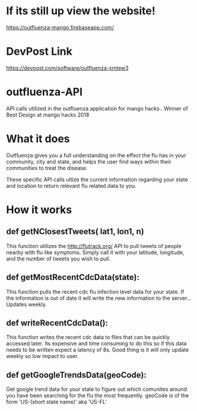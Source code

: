 # If its still up view the website!
https://outfluenza-mango.firebaseapp.com/

# DevPost Link
https://devpost.com/software/outfluenza-xmtew3

# outfluenza-API
API calls utilized in the outfluenza application for mango hacks.. Winner of Best Design at mango hacks 2018


# What it does
Outfluenza gives you a full understanding on the effect the flu has in your community, city and state, and helps the user find ways within their communities to treat the disease.

These specific API calls utlize the current information regarding your state and location to return relevant flu related data to you.

# How it works

## def getNClosestTweets( lat1, lon1, n)

This function utilizes the http://flutrack.org/ API to pull tweets of people nearby with flu like symptoms. Simply call it with your latitude, longitude, and the number of tweets you wish to pull.

## def getMostRecentCdcData(state):

This function pulls the recent cdc flu infection level data for your state. If the information is out of date it will write the new information to the server... Updates weekly. 

## def writeRecentCdcData():

This function writes the recent cdc data to files that can be quickly accessed later. Its expensive and time consuming to do this so if this data needs to be written expect a latency of 8s. Good thing is it will only update weekly so low impact to user.

## def getGoogleTrendsData(geoCode):

Get google trend data for your state to figure out which comunites around you have been searching for the flu the most frequently. geoCode is of the form 'US-(short state name)' aka 'US-FL'



